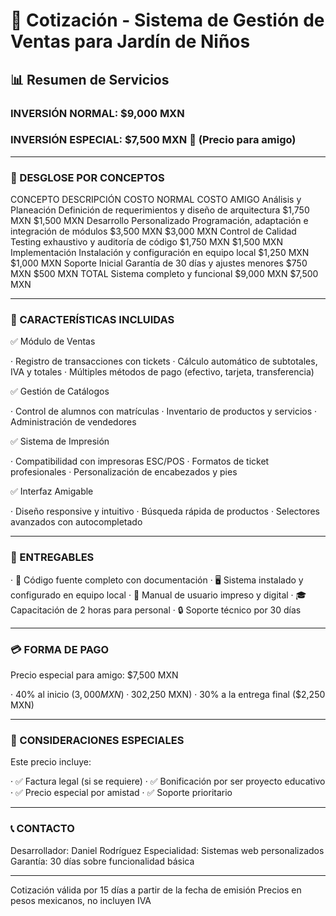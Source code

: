 # 📄 Cotización - Sistema de Gestión de Ventas para Jardín de Niños

## 📊 Resumen de Servicios

### INVERSIÓN NORMAL: $9,000 MXN

### INVERSIÓN ESPECIAL: $7,500 MXN 🎯 (Precio para amigo)

---

### 🧾 DESGLOSE POR CONCEPTOS

CONCEPTO DESCRIPCIÓN COSTO NORMAL COSTO AMIGO
Análisis y Planeación Definición de requerimientos y diseño de arquitectura $1,750 MXN $1,500 MXN
Desarrollo Personalizado Programación, adaptación e integración de módulos $3,500 MXN $3,000 MXN
Control de Calidad Testing exhaustivo y auditoría de código $1,750 MXN $1,500 MXN
Implementación Instalación y configuración en equipo local $1,250 MXN $1,000 MXN
Soporte Inicial Garantía de 30 días y ajustes menores $750 MXN $500 MXN
TOTAL Sistema completo y funcional $9,000 MXN $7,500 MXN

---

### 🎯 CARACTERÍSTICAS INCLUIDAS

✅ Módulo de Ventas

· Registro de transacciones con tickets
· Cálculo automático de subtotales, IVA y totales
· Múltiples métodos de pago (efectivo, tarjeta, transferencia)

✅ Gestión de Catálogos

· Control de alumnos con matrículas
· Inventario de productos y servicios
· Administración de vendedores

✅ Sistema de Impresión

· Compatibilidad con impresoras ESC/POS
· Formatos de ticket profesionales
· Personalización de encabezados y pies

✅ Interfaz Amigable

· Diseño responsive y intuitivo
· Búsqueda rápida de productos
· Selectores avanzados con autocompletado

---

### 📅 ENTREGABLES

· 🔧 Código fuente completo con documentación
· 🖥️ Sistema instalado y configurado en equipo local
· 📖 Manual de usuario impreso y digital
· 🎓 Capacitación de 2 horas para personal
· 🔒 Soporte técnico por 30 días

---

### 💳 FORMA DE PAGO

Precio especial para amigo: $7,500 MXN

· 40% al inicio ($3,000 MXN)
· 30% al avance del 50% ($2,250 MXN)
· 30% a la entrega final ($2,250 MXN)

---

### 🤝 CONSIDERACIONES ESPECIALES

Este precio incluye:

· ✅ Factura legal (si se requiere)
· ✅ Bonificación por ser proyecto educativo
· ✅ Precio especial por amistad
· ✅ Soporte prioritario

---

### 📞 CONTACTO

Desarrollador: Daniel Rodríguez
Especialidad: Sistemas web personalizados
Garantía: 30 días sobre funcionalidad básica

---

Cotización válida por 15 días a partir de la fecha de emisión
Precios en pesos mexicanos, no incluyen IVA

